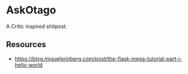# AskOtago

A Critic inspired shitpost.

## Resources
* https://blog.miguelgrinberg.com/post/the-flask-mega-tutorial-part-i-hello-world
